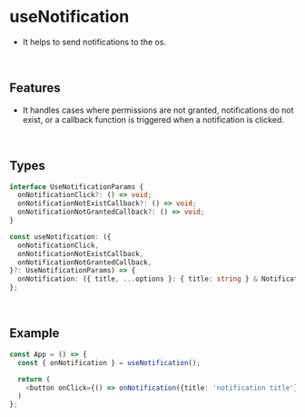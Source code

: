 # useNotification

- It helps to send notifications to the os.

<br/>

## Features

- It handles cases where permissions are not granted, notifications do not exist, or a callback function is triggered when a notification is clicked.

<br/>

## Types

```typescript
interface UseNotificationParams {
  onNotificationClick?: () => void;
  onNotificationNotExistCallback?: () => void;
  onNotificationNotGrantedCallback?: () => void;
}

const useNotification: ({
  onNotificationClick,
  onNotificationNotExistCallback,
  onNotificationNotGrantedCallback,
}?: UseNotificationParams) => {
  onNotification: ({ title, ...options }: { title: string } & NotificationOptions) => void;
};
```

<br/>

## Example

```typescript
const App = () => {
  const { onNotification } = useNotification();

  return (
    <button onClick={() => onNotification({title: 'notification title'})}>call notification</button>
  )
};
```
